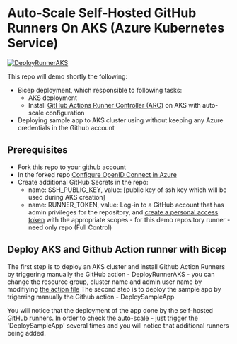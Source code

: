 # Auto-Scale Self-Hosted GitHub Runners On AKS (Azure Kubernetes Service) 
[![DeployRunnerAKS](https://github.com/yaronpri/GithubRunnerOnAKS/actions/workflows/run.yaml/badge.svg)](https://github.com/yaronpri/GithubRunnerOnAKS/actions/workflows/run.yaml)

This repo will demo shortly the following:
- Bicep deployment, which responsible to following tasks:
  - AKS deployment
  - Install [GitHub Actions Runner Controller (ARC)](https://github.com/actions-runner-controller/actions-runner-controller/blob/master/docs/detailed-docs.md) on AKS with auto-scale configuration
- Deploying sample app to AKS cluster using without keeping any Azure credentials in the Github account

## Prerequisites
- Fork this repo to your github account
- In the forked repo [Configure OpenID Connect in Azure](https://docs.github.com/en/actions/deployment/security-hardening-your-deployments/configuring-openid-connect-in-azure)
- Create additional GitHub Secrets in the repo: 
  - name: SSH_PUBLIC_KEY, value: [public key of ssh key which will be used during AKS creation]
  - name: RUNNER_TOKEN, value: Log-in to a GitHub account that has admin privileges for the repository, and [create a personal access token](https://github.com/settings/tokens/new) with the appropriate scopes - for this demo repository runner - need only repo (Full Control)

## Deploy AKS and Github Action runner with Bicep
The first step is to deploy an AKS cluster and install Github Action Runners by triggering manually the GitHub action - DeployRunnerAKS - you can change the resource group, cluster name and admin user name by modifiying [the action file](.github/workflows/run.yaml)
The second step is to deploy the sample app by trigerring manually the Github action - DeploySampleApp

You will notice that the deployment of the app done by the self-hosted GitHub runners.
In order to check the auto-scale - just trigger the 'DeploySampleApp' several times and you will notice that additional runners being added.
